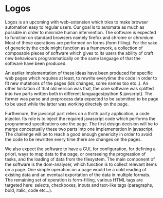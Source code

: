 # Logos
Logos is an upcoming with web-extension which tries to make browser automation easy to regular users.
Our goal is to automate as much as possible in order to minimize human intervention. 
The software is expected to function on standard browsers namely firefox and
chrome or chromium.  Most of these operations are performed on forms (form filling). For the
sake of genericity the code might function as a framework, a collection of composable pieces
of software which gives to its users the ability of craft new behaviours programmatically on
the same language of that the software have been produced.

An earlier implementation of these ideas have been produced for specific web pages which requires
at least, to rewrite everytime the code in order to fit new mutations of the pages (ids changes,
some names too etc..). An other limitation of that old version was that, the core software was
splitted into two parts written both in different languages(python & javscript). The former was
parse and preprocess data expected to be submitted to be page to be used while the latter was
working directely on the page.

Furthemore, the javscript part relies on a thirth party application, a code injector.
Its role is to inject the required javascript code which performs the programmed specifcations
one the page. The first design decision will be to merge conceptually these two parts into one
implementation in javascript. The challenge will be to reach a good enough genericity in order
to avoid the code to be rewritten every time there are changes on the pages.

We also expect the software to have a GUI, for configuration, for defining a priori, ways to map data
to the page, or overseeing the progression of tasks, and the loading of data from the filesystem. The
main component of the software is the dom-analyser, which function is to collect relevant items on a
page. One simple operation on a page would be a cold reading of existing data and an eventual exportation
of the data in multiple formats. The remaining set of operation is form-filling, various HTML tags are
targeted here: selects, checkboxes, inputs and text-like tags (paragraphs, bold, italic, code etc...).
